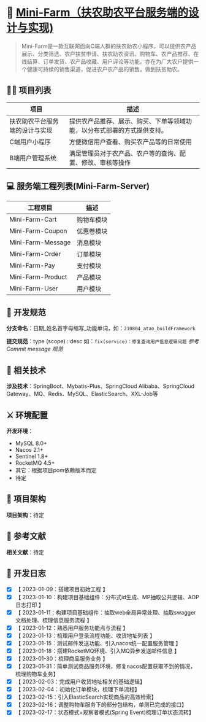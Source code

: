 🍃 [Mini-Farm（扶农助农平台服务端的设计与实现)](https://ukkhp7b2c4.feishu.cn/docx/R4xcdE0YhoUdz0xbDzicByhPnoh)
========================================
> Mini-Farm是一款互联网面向C端人群的扶农助农小程序，可以提供农产品展示、分类筛选、农户扶贫申请、扶农助农资讯、购物车、农产品推荐、在线结算、订单发货、农产品收藏、用户评论等功能。亦在为广大农户提供一个健康可持续的销售渠道，促进农户农产品的销售，做到扶贫助农。

## 🧑‍💻 项目列表

|    项目      | 描述                            | 
| ----------- | ------------------------------- 
| 扶农助农平台服务端的设计与实现  | 提供农产品推荐、展示、购买、下单等领域功能，以分布式部署的方式提供支持。    |
| C端用户小程序                | 方便微信用户查看、购买农产品等的日常使用        |
| B端用户管理系统              | 满足管理员对于农产品、农户等的查询、配置、修改、审核等操作   |

## 💻 服务端工程列表(Mini-Farm-Server)

| 工程项目      | 描述                            | 
| ----------- | ------------------------------- 
| Mini-Farm-Cart         | 购物车模块      |
| Mini-Farm-Coupon       | 优惠卷模块      |
| Mini-Farm-Message      | 消息模块        |
| Mini-Farm-Order        | 订单模块        |
| Mini-Farm-Pay          | 支付模块        |
| Mini-Farm-Product      | 产品模块        |
| Mini-Farm-User         | 用户模块        |

## 📐 开发规范

**分支命名**：日期_姓名首字母缩写_功能单词，如：`210804_atao_buildFramework`

**提交规范**：type (scope) : desc 如：`fix(service)：修复查询用户信息逻辑问题` *参考Commit message 规范*

## 🔀 相关技术

**涉及技术**：SpringBoot、Mybatis-Plus、SpringCloud Alibaba、SpringCloud Gateway、MQ、Redis、MySQL、ElasticSearch、XXL-Job等

## ⚔ 环境配置

**开发环境**：

- MySQL 8.0+
- Nacos 2.1+
- Sentinel 1.8+
- RocketMQ 4.5+
- 其它：根据项目pom依赖版本而定
- 待定

## 🕌 项目架构

**项目架构**：待定

## 📄 参考文献

**相关文献**：待定

## 📘 开发日志
- [x] 【 2023-01-09：搭建项目初始工程 】
- [x] 【 2023-01-10：构建项目基础组件：分布式id生成、MP抽取公共逻辑、AOP日志打印 】
- [x] 【 2023-01-11：构建项目基础组件：抽取web全局异常处理、抽取swagger文档处理、梳理信息服务流程 】
- [x] 【 2023-01-12：熟悉用户服务功能点与流程 】
- [x] 【 2023-01-13：梳理用户登录流程功能、收货地址列表 】
- [x] 【 2023-01-15：测试邮件发送功能、引入nacos统一配置服务管理 】
- [x] 【 2023-01-18：搭建RocketMQ环境、引入MQ异步发送邮件信息 】
- [x] 【 2023-01-30：梳理商品服务业务 】
- [x] 【 2023-01-31：简单测试商品服务环境，修复nacos配置获取不到的情况，梳理购物车业务】
- [x] 【 2023-02-03：完成用户收货地址相关的基础逻辑】
- [x] 【 2023-02-04：初始化订单模块，梳理下单流程】
- [x] 【 2023-02-15：引入ElasticSearch实现商品的高效检索】
- [x] 【 2023-02-16：调整购物车服务下的部分包结构，单测已完成的接口】
- [x] 【 2023-02-17：状态模式+观察者模式(Spring Event)梳理订单状态流转】

